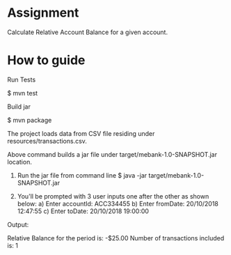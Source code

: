 # Assignment
Calculate Relative Account Balance for a given account.

 # How to guide
   Run Tests  
   
   $ mvn test
   
   Build jar
   
   $ mvn package
    
   The project loads data from CSV file residing under resources/transactions.csv.
   
   Above command builds a jar file under target/mebank-1.0-SNAPSHOT.jar location.
   
   1. Run the jar file from command line
   $ java -jar target/mebank-1.0-SNAPSHOT.jar
   
   2. You'll be prompted with 3 user inputs one after the other as shown below:
    a) Enter accountId: ACC334455
    b) Enter fromDate: 20/10/2018 12:47:55
    c) Enter toDate: 20/10/2018 19:00:00
    
    
    
  Output:
  
  Relative Balance for the period is: -$25.00
  Number of transactions included is: 1

    
    
    
    

